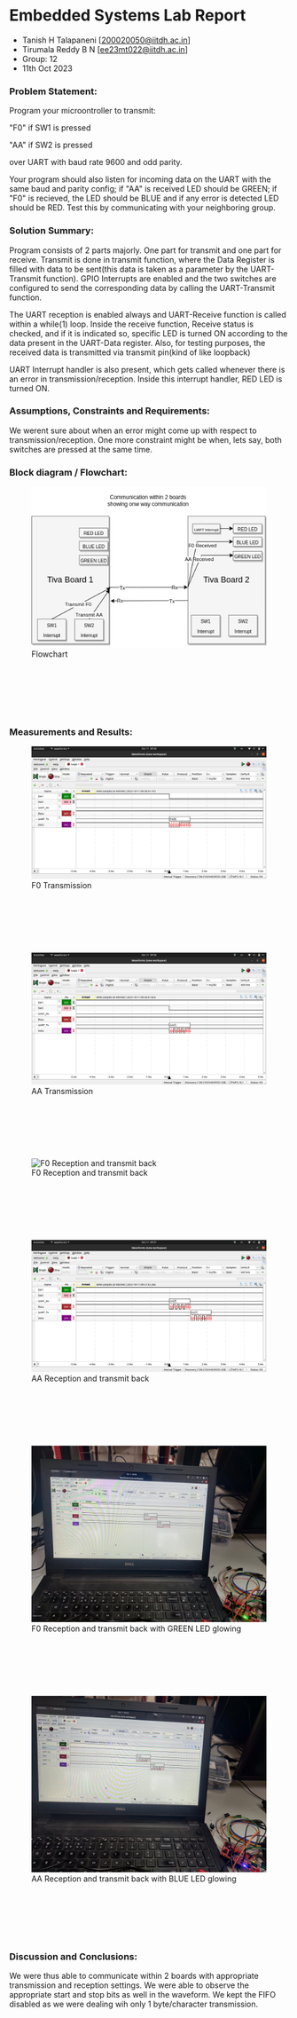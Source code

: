 # Embedded Systems Lab Report

* Tanish H Talapaneni [200020050@iitdh.ac.in] 
* Tirumala Reddy B N [ee23mt022@iitdh.ac.in]
* Group: 12 <br>
* 11th Oct 2023

### Problem Statement:

Program your microontroller to transmit:

"F0" if SW1 is pressed

"AA" if SW2 is pressed 

over UART with baud rate 9600 and odd parity. 

Your program should also listen for incoming data on the UART with the same baud and parity config; if "AA" is received LED should be GREEN; if "F0" is recieved, the LED should be BLUE and if any error is detected LED should be RED. Test this by communicating with your neighboring group.

### Solution Summary:

Program consists of 2 parts majorly. One part for transmit and one part for receive. Transmit is done in transmit function, where the Data Register is filled with data to be sent(this data is taken as a parameter by the UART-Transmit function). GPIO Interrupts are enabled and the two switches are configured to send the corresponding data by calling the UART-Transmit function.

The UART reception is enabled always and UART-Receive function is called within a while(1) loop. Inside the receive function, Receive status is checked, and if it is indicated so, specific LED is turned ON according to the data present in the UART-Data register. Also, for testing purposes, the received data is transmitted via transmit pin(kind of like loopback)

UART Interrupt handler is also present, which gets called whenever there is an error in transmission/reception. Inside this interrupt handler, RED LED is turned ON.     

### Assumptions, Constraints and Requirements:

We werent sure about when an error might come up with respect to transmission/reception. One more constraint might be when, lets say, both switches are pressed at the same time. 

### Block diagram / Flowchart:
<figure>
  <img
  src="Embedded_Lab8.drawio.png"
  alt="Flowchart">
  <figcaption>Flowchart</figcaption>
</figure>
<br>
<br>
<br>
<br>
<br>

### Measurements and Results:

<figure>
  <img
  src="Tx_F0.png"
  alt="F0 Transmission">
  <figcaption>F0 Transmission</figcaption>
</figure>
<br>
<br>
<br>
<br>
<br>

<figure>
  <img
  src="Tx_AA.png"
  alt="AA Transmission">
  <figcaption>AA Transmission</figcaption>
</figure>
<br>
<br>
<br>
<br>
<br>

<figure>
  <img
  src=="Rx_F0.png"
  alt="F0 Reception and transmit back">
  <figcaption>F0 Reception and transmit back</figcaption>
</figure>
<br>
<br>
<br>
<br>
<br>

<figure>
  <img
  src="Rx_AA.png"
  alt="AA Reception and transmit back">
  <figcaption>AA Reception and transmit back</figcaption>
</figure>
<br>
<br>
<br>
<br>
<br>

<figure>
  <img
  src="Rx_F0_pic.jpg"
  alt="F0 Reception and transmit back with GREEN LED glowing">
  <figcaption>F0 Reception and transmit back with GREEN LED glowing</figcaption>
</figure>
<br>
<br>
<br>
<br>
<br>

<figure>
  <img
  src="Rx_AA_pic.jpg"
  alt="AA Reception and transmit back with BLUE LED glowing">
  <figcaption>AA Reception and transmit back with BLUE LED glowing</figcaption>
</figure>
<br>
<br>
<br>
<br>
<br>


### Discussion and Conclusions:
We were thus able to communicate within 2 boards with appropriate transmission and reception settings. We were able to observe the appropriate start and stop bits as well in the waveform. We kept the FIFO disabled as we were dealing wih only 1 byte/character transmission.
